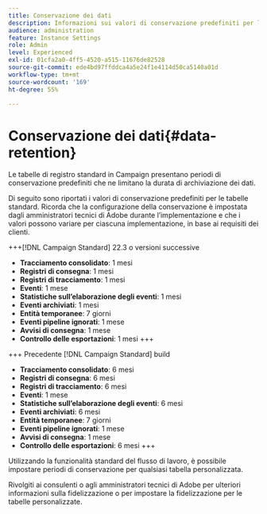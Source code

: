 ```yaml
---
title: Conservazione dei dati
description: Informazioni sui valori di conservazione predefiniti per le tabelle standard
audience: administration
feature: Instance Settings
role: Admin
level: Experienced
exl-id: 01cfa2a0-4ff5-4520-a515-11676de82528
source-git-commit: ede4bd97ffddca4a5e24f1e4114d50ca5140a01d
workflow-type: tm+mt
source-wordcount: '169'
ht-degree: 55%

---
```


# Conservazione dei dati{#data-retention}

Le tabelle di registro standard in Campaign presentano periodi di conservazione predefiniti che ne limitano la durata di archiviazione dei dati.

Di seguito sono riportati i valori di conservazione predefiniti per le tabelle standard. Ricorda che la configurazione della conservazione è impostata dagli amministratori tecnici di Adobe durante l’implementazione e che i valori possono variare per ciascuna implementazione, in base ai requisiti dei clienti.

+++[!DNL Campaign Standard] 22.3 o versioni successive

* **Tracciamento consolidato**: 1 mesi
* **Registri di consegna**: 1 mesi
* **Registri di tracciamento**: 1 mesi
* **Eventi**: 1 mese
* **Statistiche sull’elaborazione degli eventi**: 1 mesi
* **Eventi archiviati**: 1 mesi
* **Entità temporanee**: 7 giorni
* **Eventi pipeline ignorati**: 1 mese
* **Avvisi di consegna**: 1 mese
* **Controllo delle esportazioni**: 1 mesi
+++

+++ Precedente [!DNL Campaign Standard] build

* **Tracciamento consolidato**: 6 mesi
* **Registri di consegna**: 6 mesi
* **Registri di tracciamento**: 6 mesi
* **Eventi**: 1 mese
* **Statistiche sull’elaborazione degli eventi**: 6 mesi
* **Eventi archiviati**: 6 mesi
* **Entità temporanee**: 7 giorni
* **Eventi pipeline ignorati**: 1 mese
* **Avvisi di consegna**: 1 mese
* **Controllo delle esportazioni**: 6 mesi
+++

Utilizzando la funzionalità standard del flusso di lavoro, è possibile impostare periodi di conservazione per qualsiasi tabella personalizzata.

Rivolgiti ai consulenti o agli amministratori tecnici di Adobe per ulteriori informazioni sulla fidelizzazione o per impostare la fidelizzazione per le tabelle personalizzate.
